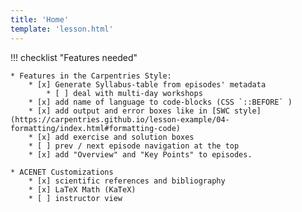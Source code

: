 ```yaml
---
title: 'Home'
template: 'lesson.html'
---
```


!!! checklist "Features needed"

    * Features in the Carpentries Style:
        * [x] Generate Syllabus-table from episodes' metadata
            * [ ] deal with multi-day workshops
        * [x] add name of language to code-blocks (CSS `::BEFORE` )
        * [x] add output and error boxes like in [SWC style](https://carpentries.github.io/lesson-example/04-formatting/index.html#formatting-code)
        * [x] add exercise and solution boxes
        * [ ] prev / next episode navigation at the top
        * [x] add "Overview" and "Key Points" to episodes.
     
    * ACENET Customizations
        * [x] scientific references and bibliography
        * [x] LaTeX Math (KaTeX)
        * [ ] instructor view

